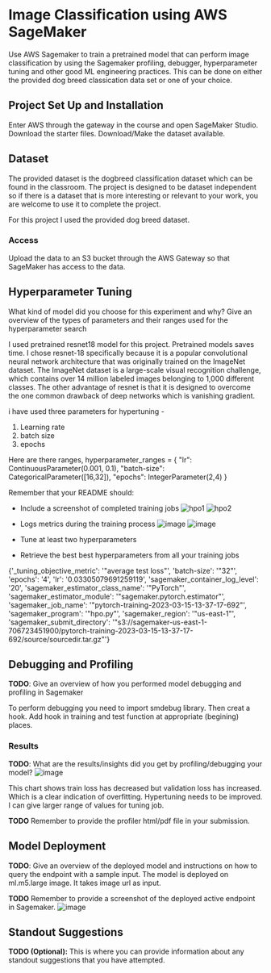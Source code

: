 # Image Classification using AWS SageMaker

Use AWS Sagemaker to train a pretrained model that can perform image classification by using the Sagemaker profiling, debugger, hyperparameter tuning and other good ML engineering practices. This can be done on either the provided dog breed classication data set or one of your choice.

## Project Set Up and Installation
Enter AWS through the gateway in the course and open SageMaker Studio. 
Download the starter files.
Download/Make the dataset available. 

## Dataset
The provided dataset is the dogbreed classification dataset which can be found in the classroom.
The project is designed to be dataset independent so if there is a dataset that is more interesting or relevant to your work, you are welcome to use it to complete the project.

For this project I used the provided dog breed dataset.
### Access
Upload the data to an S3 bucket through the AWS Gateway so that SageMaker has access to the data. 

## Hyperparameter Tuning
What kind of model did you choose for this experiment and why? Give an overview of the types of parameters and their ranges used for the hyperparameter search

I used pretrained resnet18 model for this project. Pretrained models saves time. I chose resnet-18 specifically because it is a popular convolutional neural network architecture that was originally trained on the ImageNet dataset. The ImageNet dataset is a large-scale visual recognition challenge, which contains over 14 million labeled images belonging to 1,000 different classes. 
The other advantage of resnet is that it is designed to overcome the one common drawback of deep networks which is vanishing gradient.

i have used three parameters for hypertuning -
1. Learning rate
2. batch size
3. epochs

Here are there ranges, hyperparameter_ranges = {
                                   "lr": ContinuousParameter(0.001, 0.1),
                                   "batch-size": CategoricalParameter([16,32]),
                                   "epochs": IntegerParameter(2,4)
                                   }

Remember that your README should:
- Include a screenshot of completed training jobs
![hpo1](https://user-images.githubusercontent.com/83595196/225536788-3b6d075e-afb3-48d1-9b6f-e426e06af68b.JPG)
![hpo2](https://user-images.githubusercontent.com/83595196/225536828-d21ba310-bc2c-4b1f-b338-8b2d2dae0fae.JPG)

- Logs metrics during the training process
![image](https://user-images.githubusercontent.com/83595196/225538095-daf3556a-1fa3-4834-8f70-b7b3ae1301fe.png)
![image](https://user-images.githubusercontent.com/83595196/225538413-1993f97a-022a-487d-b7bf-7cb4fa6f4eb0.png)

- Tune at least two hyperparameters
- Retrieve the best best hyperparameters from all your training jobs

{'_tuning_objective_metric': '"average test loss"',
 'batch-size': '"32"',
 'epochs': '4',
 'lr': '0.03305079691259119',
 'sagemaker_container_log_level': '20',
 'sagemaker_estimator_class_name': '"PyTorch"',
 'sagemaker_estimator_module': '"sagemaker.pytorch.estimator"',
 'sagemaker_job_name': '"pytorch-training-2023-03-15-13-37-17-692"',
 'sagemaker_program': '"hpo.py"',
 'sagemaker_region': '"us-east-1"',
 'sagemaker_submit_directory': '"s3://sagemaker-us-east-1-706723451900/pytorch-training-2023-03-15-13-37-17-692/source/sourcedir.tar.gz"'}
 
 
## Debugging and Profiling
**TODO**: Give an overview of how you performed model debugging and profiling in Sagemaker

To perform debugging you need to import smdebug library. Then creat a hook. Add hook in training and test function at appropriate (begining) places.

### Results
**TODO**: What are the results/insights did you get by profiling/debugging your model?
![image](https://user-images.githubusercontent.com/83595196/225605176-1ff32e5c-7494-4b93-a85a-0f28455ec839.png)

This chart shows train loss has decreased but validation loss has increased. Which is a clear indication of overfitting.
Hypertuning needs to be improved. I can give larger range of values for tuning job.

**TODO** Remember to provide the profiler html/pdf file in your submission.


## Model Deployment
**TODO**: Give an overview of the deployed model and instructions on how to query the endpoint with a sample input.
The model is deployed on ml.m5.large image. It takes image url as input.

**TODO** Remember to provide a screenshot of the deployed active endpoint in Sagemaker.
![image](https://user-images.githubusercontent.com/83595196/227224700-b550ffa5-3a07-485a-97a9-10f94f0921af.png)


## Standout Suggestions
**TODO (Optional):** This is where you can provide information about any standout suggestions that you have attempted.
